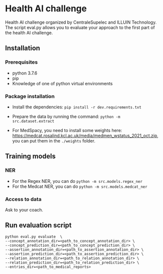 # Health AI challenge

Health AI challenge organized by CentraleSupelec and ILLUIN Technology.
The script eval.py allows you to evaluate your approach to the first part of the health AI challenge.

## Installation

### Prerequisites
* python 3.7.6
* pip
* Knowledge of one of python virtual environments

### Package installation


- Install the dependencies: `pip install -r dev.requirements.txt`
- Prepare the data by running the command: `python -m src.dataset.extract`

- For MedSpacy, you need to install some weights here: https://medcat.rosalind.kcl.ac.uk/media/medmen_wstatus_2021_oct.zip, you can put them in the `./weights` folder.

## Training models
### NER
- For the Regex NER, you can do `python -m src.models.regex_ner`
- For the Medcat NER, you can do `python -m src.models.medcat_ner`
### Access to data

Ask to your coach.

## Run evaluation script

```
python eval.py evaluate  \
--concept_annotation_dir=<path_to_concept_annotation_dir> \
--concept_prediction_dir=<path_to_concept_prediction_dir> \
--assertion_annotation_dir=<path_to_assertion_annotation_dir> \
--assertion_prediction_dir=<path_to_assertion_prediction_dir> \
--relation_annotation_dir=<path_to_relation_annotation_dir> \
--relation_prediction_dir=<path_to_relation_prediction_dir> \
--entries_dir=<path_to_medical_reports>
```
